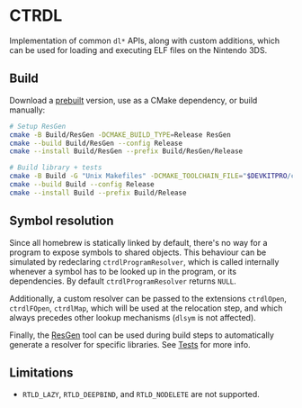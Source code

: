 # CTRDL

Implementation of common `dl*` APIs, along with custom additions, which can be used for loading and executing ELF files on the Nintendo 3DS.

## Build

Download a [prebuilt](https://github.com/kynex7510/CTRDL/releases) version, use as a CMake dependency, or build manually:

```sh
# Setup ResGen
cmake -B Build/ResGen -DCMAKE_BUILD_TYPE=Release ResGen
cmake --build Build/ResGen --config Release
cmake --install Build/ResGen --prefix Build/ResGen/Release

# Build library + tests
cmake -B Build -G "Unix Makefiles" -DCMAKE_TOOLCHAIN_FILE="$DEVKITPRO/cmake/3DS.cmake" -DCMAKE_BUILD_TYPE=Release -DRESGEN_PATH="$(pwd)/Build/ResGen/Release/bin"
cmake --build Build --config Release
cmake --install Build --prefix Build/Release
```

## Symbol resolution

Since all homebrew is statically linked by default, there's no way for a program to expose symbols to shared objects. This behaviour can be simulated by redeclaring `ctrdlProgramResolver`, which is called internally whenever a symbol has to be looked up in the program, or its dependencies. By default `ctrdlProgramResolver` returns `NULL`.

Additionally, a custom resolver can be passed to the extensions `ctrdlOpen`, `ctrdlFOpen`, `ctrdlMap`, which will be used at the relocation step, and which always precedes other lookup mechanisms (`dlsym` is not affected).

Finally, the [ResGen](ResGen/README.md) tool can be used during build steps to automatically generate a resolver for specific libraries. See [Tests](Tests/Libs/CMakeLists.txt) for more info.

## Limitations

- `RTLD_LAZY`, `RTLD_DEEPBIND`, and `RTLD_NODELETE` are not supported.